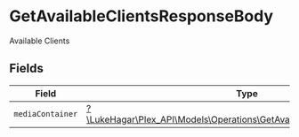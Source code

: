 # GetAvailableClientsResponseBody

Available Clients


## Fields

| Field                                                                                                                                    | Type                                                                                                                                     | Required                                                                                                                                 | Description                                                                                                                              |
| ---------------------------------------------------------------------------------------------------------------------------------------- | ---------------------------------------------------------------------------------------------------------------------------------------- | ---------------------------------------------------------------------------------------------------------------------------------------- | ---------------------------------------------------------------------------------------------------------------------------------------- |
| `mediaContainer`                                                                                                                         | [?\LukeHagar\Plex_API\Models\Operations\GetAvailableClientsMediaContainer](../../Models/Operations/GetAvailableClientsMediaContainer.md) | :heavy_minus_sign:                                                                                                                       | N/A                                                                                                                                      |